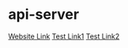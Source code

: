 # api-server

[Website Link](https://express-rest-api-zpwj.onrender.com)
[Test Link1](https://express-rest-api-zpwj.onrender.com/school)
[Test Link2](https://express-rest-api-zpwj.onrender.com/person)
